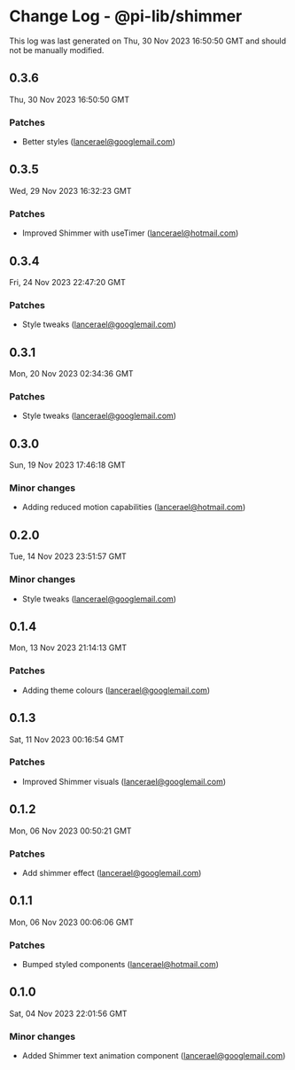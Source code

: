 # Change Log - @pi-lib/shimmer

This log was last generated on Thu, 30 Nov 2023 16:50:50 GMT and should not be manually modified.

<!-- Start content -->

## 0.3.6

Thu, 30 Nov 2023 16:50:50 GMT

### Patches

- Better styles (lancerael@googlemail.com)

## 0.3.5

Wed, 29 Nov 2023 16:32:23 GMT

### Patches

- Improved Shimmer with useTimer (lancerael@hotmail.com)

## 0.3.4

Fri, 24 Nov 2023 22:47:20 GMT

### Patches

- Style tweaks (lancerael@googlemail.com)

## 0.3.1

Mon, 20 Nov 2023 02:34:36 GMT

### Patches

- Style tweaks (lancerael@googlemail.com)

## 0.3.0

Sun, 19 Nov 2023 17:46:18 GMT

### Minor changes

- Adding reduced motion capabilities (lancerael@hotmail.com)

## 0.2.0

Tue, 14 Nov 2023 23:51:57 GMT

### Minor changes

- Style tweaks (lancerael@googlemail.com)

## 0.1.4

Mon, 13 Nov 2023 21:14:13 GMT

### Patches

- Adding theme colours (lancerael@googlemail.com)

## 0.1.3

Sat, 11 Nov 2023 00:16:54 GMT

### Patches

- Improved Shimmer visuals (lancerael@googlemail.com)

## 0.1.2

Mon, 06 Nov 2023 00:50:21 GMT

### Patches

- Add shimmer effect (lancerael@googlemail.com)

## 0.1.1

Mon, 06 Nov 2023 00:06:06 GMT

### Patches

- Bumped styled components (lancerael@hotmail.com)

## 0.1.0

Sat, 04 Nov 2023 22:01:56 GMT

### Minor changes

- Added Shimmer text animation component (lancerael@googlemail.com)
